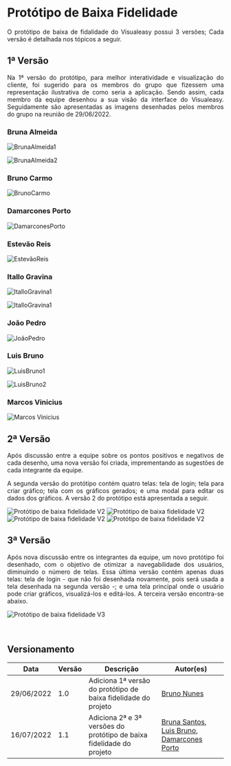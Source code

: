 # Protótipo de Baixa Fidelidade

<p align="justify"></p>

<p align="justify">O protótipo de baixa de fidalidade do Visualeasy possui 3 versões; Cada versão é detalhada nos tópicos a seguir.</p>








## 1ª Versão

<p align="justify">Na 1ª versão do protótipo, para melhor interatividade e visualização do cliente, foi sugerido para os membros do grupo que fizessem uma representação ilustrativa de como seria a aplicação. Sendo assim, cada membro da equipe desenhou a sua visão da interface do Visualeasy. Seguidamente são apresentadas as imagens desenhadas pelos membros do grupo na reunião de 29/06/2022.</p>






### Bruna Almeida
![BrunaAlmeida1](./images/bruna1.jpeg)

![BrunaAlmeida2](./images/bruna2.jpeg)

### Bruno Carmo
![BrunoCarmo](./images/bruno.jpeg)

### Damarcones Porto
![DamarconesPorto](./images/damarcones.jpeg)
### Estevão Reis
![EstevãoReis](./images/estevao.jpeg)

### Itallo Gravina
![ItalloGravina1](./images/italo1.jpeg)

![ItalloGravina1](./images/italo2.jpeg)

### João Pedro
![JoãoPedro](./images/joao.jpeg)

### Luis Bruno
![LuisBruno1](./images/luis1.jpeg)

![LuisBruno2](./images/luis2.jpeg)

### Marcos Vinicius
![Marcos Vinicius](./images/marcos.jpeg)

## 2ª Versão

<p align="justify">Após discussão entre a equipe sobre os pontos positivos e negativos de cada desenho, uma nova versão foi criada, imprementando as sugestões de cada integrante da equipe.  </p>

<p align = "justify"> A segunda versão do protótipo contém quatro telas: tela de login; tela para criar gráfico; tela com os gráficos gerados; e uma modal para editar os dados dos gráficos. A versão 2 do protótipo está apresentada a seguir.</p>

![Protótipo de baixa fidelidade V2](./images/prot_baixa_V2_1.jpg)
![Protótipo de baixa fidelidade V2](./images/prot_baixa_V2_2.jpg)
![Protótipo de baixa fidelidade V2](./images/prot_baixa_V2_3.jpg)
![Protótipo de baixa fidelidade V2](./images/prot_baixa_V2_4.jpg)

## 3ª Versão

<p align="justify">Após nova discussão entre os integrantes da equipe, um novo protótipo foi desenhado, com o objetivo de otimizar a navegabilidade dos usuários, diminuindo o número de telas. Essa última versão contém apenas duas telas: tela de login - que não foi desenhada novamente, pois será usada a tela desenhada na segunda versão -; e uma tela principal onde o usuário pode criar gráficos, visualizá-los e editá-los. A terceira versão encontra-se abaixo. </p>

![Protótipo de baixa fidelidade V3](./images/prot_baixa_V3.jpg)

<br>

## Versionamento

| Data | Versão | Descrição | Autor(es) |
|------|------|------|------|
|29/06/2022|1.0|Adiciona 1ª versão do protótipo de baixa fidelidade do projeto|[Bruno Nunes](https://github.com/brunocmo)|
|16/07/2022|1.1|Adiciona 2ª e 3ª versões do protótipo de baixa fidelidade do projeto|[Bruna Santos](https://github.com/brunaalmeidasantos), [Luis Bruno](https://github.com/lbrunofidelis), [Damarcones Porto](https://github.com/damarcones)|